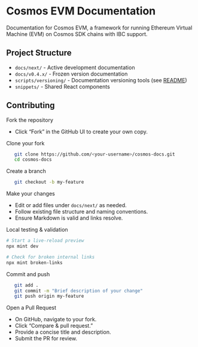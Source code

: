 # Cosmos EVM Documentation

Documentation for Cosmos EVM, a framework for running Ethereum Virtual Machine (EVM) on Cosmos SDK chains with IBC support.

## Project Structure

- `docs/next/` - Active development documentation
- `docs/v0.4.x/` - Frozen version documentation  
- `scripts/versioning/` - Documentation versioning tools (see [README](scripts/versioning/README.md))
- `snippets/` - Shared React components

## Contributing

Fork the repository

- Click “Fork” in the GitHub UI to create your own copy.

Clone your fork

```bash
   git clone https://github.com/<your-username>/cosmos-docs.git
   cd cosmos-docs
```

Create a branch

```bash
   git checkout -b my-feature
```

Make your changes

- Edit or add files under `docs/next/` as needed.
- Follow existing file structure and naming conventions.
- Ensure Markdown is valid and links resolve.

Local testing & validation

```bash
# Start a live-reload preview
npx mint dev

# Check for broken internal links
npx mint broken-links
```

Commit and push

```bash
   git add .
   git commit -m "Brief description of your change"
   git push origin my-feature
```

Open a Pull Request

- On GitHub, navigate to your fork.
- Click “Compare & pull request.”
- Provide a concise title and description.
- Submit the PR for review.
